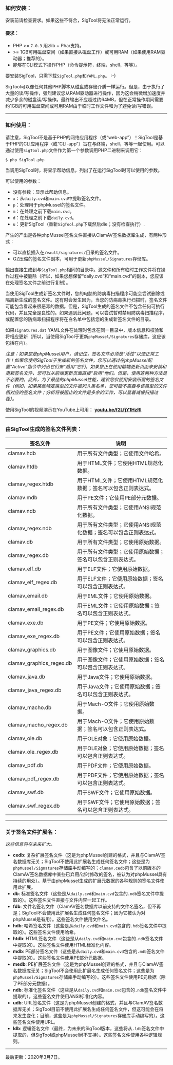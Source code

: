 ### 如何安装：

安装前请检查要求。​如果这些不符合，SigTool将无法正常运行。

#### 要求：
- PHP &gt;= `7.0.3` 用zlib + Phar支持。
- &gt;= 1GB可用磁盘空间（如果直接从磁盘工作）或可用RAM（如果使用RAM驱动器；推荐的）。
- 能够在CLI模式下操作PHP（命令提示符，终端，shell，等等）。

要安装SigTool，只需下载`SigTool.php`和`YAML.php`。 :-)

SigTool可以像任何其他PHP脚本从磁盘或存储介质一样运行。​但是，由于执行了大量的读/写操作，强烈建议您从RAM驱动器进行操作，因为这会稍微增加速度并减少多余的磁盘读/写操作。​最终输出不应超过约64MB，但在正常操作期间需要约1GB的可用磁盘空间或可用RAM由于临时工作文件和为了避免读/写错误。

---


### 如何使用：

请注意，SigTool不是基于PHP的网络应用程序（或“web-app”）！​SigTool是基于PHP的CLI应用程序（或“CLI-app”）旨在与终端，shell，等等一起使用。​可以通过使用`SigTool.php`文件作为第一个参数调用PHP二进制来调用它：

`$ php SigTool.php`

当调用SigTool时，将显示帮助信息，列出了在运行SigTool时可以使用的参数。

可以使用的参数：
- 没有参数：显示此帮助信息。
- `x`：从`daily.cvd`和`main.cvd`中提取签名文件。
- `p`：处理用于phpMussel的签名文件。
- `m`：在处理之前下载`main.cvd`。
- `d`：在处理之前下载`daily.cvd`。
- `u`：更新SigTool（重新`SigTool.php`下载然后die；没有检查执行）.

产生的产出是各种phpMussel签名文件直接从ClamAV签名数据库生成，有两种形式：
- 可以直接插入在`/vault/signatures/`目录的签名文件。
- GZ压缩的签名文件副本，可用于更新`phpMussel/Signatures`存储库。

输出直接生成到与`SigTool.php`相同的目录中。​源文件和所有临时工作文件将在操作过程中被删除（所以，如果您想保留“daily.cvd”和“main.cvd”的副本，您应该在处理签名文件之前进行复制）。

当使用SigTool生成新签名文件时，您的电脑的防病毒扫描程序可能会尝试删除或隔离新生成的签名文件。​这有时会发生因为，当您的防病毒执行扫描时，签名文件可能包含看起来很恶毒的数据。​但是，SigTool生成的签名文件不包含任何可执行代码，并且完全是良性的。​如果遇到此问题，可以尝试暂时禁用防病毒扫描程序，或配置您的防病毒扫描程序将在白名单中包括您的生成新签名文件的目录。

如果`signatures.dat` YAML文件在处理时包含在同一目录中，版本信息和校验和将相应更新（所以，当使用SigTool于更新`phpMussel/Signatures`存储库，这应该包括在内）。

*注意：如果您是phpMussel用户，请记住，签名文件必须是“活性”以便正常工作！​如果您使用SigTool于生成新的签名文件，您可以通过在phpMussel配置“Active”指令中列出它们来“启用”它们。​如果您正在使用前端更新页面来安装和更新签名文件，您可以从前端更新页面直接“启用”他们。​但是，使用这两种方法是不必要的。​此外，为了最佳的phpMussel性能，建议您仅使用安装所需的签名文件（例如，如果某些特定类型的文件被列入黑名单，您可能不需要与该类型的文件相对应的签名文件；​分析将被阻止的文件是多余的工作，可以显着减慢扫描过程）。*

使用SigTool的视频演示在YouTube上可用： __[youtu.be/f2LfjY1HzRI](https://youtu.be/f2LfjY1HzRI)__

---


### 由SigTool生成的签名文件列表：
签名文件 | 说明
---|---
clamav.hdb | 用于所有文件类型；它使用文件哈希。
clamav.htdb | 用于HTML文件；它使用HTML规范化数据。
clamav_regex.htdb | 用于HTML文件；它使用HTML规范化数据；签名可以包含正则表达式。
clamav.mdb | 用于PE文件；它使用PE部分元数据。
clamav.ndb | 用于所有文件类型；它使用ANSI规范化数据。
clamav_regex.ndb | 用于所有文件类型；它使用ANSI规范化数据；签名可以包含正则表达式。
clamav.db | 用于所有文件类型；它使用原始数据。
clamav_regex.db | 用于所有文件类型；它使用原始数据；签名可以包含正则表达式。
clamav_elf.db | 用于ELF文件；它使用原始数据。
clamav_elf_regex.db | 用于ELF文件；它使用原始数据；签名可以包含正则表达式。
clamav_email.db | 用于EML文件；它使用原始数据。
clamav_email_regex.db | 用于EML文件；它使用原始数据；签名可以包含正则表达式。
clamav_exe.db | 用于PE文件；它使用原始数据。
clamav_exe_regex.db | 用于PE文件；它使用原始数据；签名可以包含正则表达式。
clamav_graphics.db | 用于图像文件；它使用原始数据。
clamav_graphics_regex.db | 用于图像文件；它使用原始数据；签名可以包含正则表达式。
clamav_java.db | 用于Java文件；它使用原始数据。
clamav_java_regex.db | 用于Java文件；它使用原始数据；签名可以包含正则表达式。
clamav_macho.db | 用于Mach-O文件；它使用原始数据。
clamav_macho_regex.db | 用于Mach-O文件；它使用原始数据；签名可以包含正则表达式。
clamav_ole.db | 用于OLE对象；它使用原始数据。
clamav_ole_regex.db | 用于OLE对象；它使用原始数据；签名可以包含正则表达式。
clamav_pdf.db | 用于PDF文件；它使用原始数据。
clamav_pdf_regex.db | 用于PDF文件；它使用原始数据；签名可以包含正则表达式。
clamav_swf.db | 用于SWF文件；它使用原始数据。
clamav_swf_regex.db | 用于SWF文件；它使用原始数据；签名可以包含正则表达式。

---


### 关于签名文件扩展名：
*这些信息将在未来扩大。*

- __cedb__: 复杂扩展签名文件（这是为phpMussel创建的格式，并且与ClamAV签名数据库无关；​SigTool不使用此扩展名生成任何签名文件；​这些是为`phpMussel/Signatures`存储库手动编写的；​`clamav.cedb`包含了以前版本的ClamAV签名数据库中某些已弃用/过时修改的签名，​被认为对phpMussel具有持续的用处）。​基于由phpMussel生成的扩展元数据的各种规则的签名文件使用此扩展。
- __db__: 标准签名文件（这些是从`daily.cvd`和`main.cvd`包含的`.ndb`签名文件中提取的）。​这些签名文件直接与文件内容一起工作。
- __fdb__: 文件名签名文件（ClamAV签名数据库以前支持的文件名签名，但不再是；​SigTool不会使用此扩展名生成任何签名文件；​因为它被认为对phpMussel是有用）。​这些签名文件使用文件名。
- __hdb__: 哈希签名文件（这些是从`daily.cvd`和`main.cvd`包含的`.hdb`签名文件中提取的）。​这些签名文件使用哈希。
- __htdb__: HTML签名文件（这些是从`daily.cvd`和`main.cvd`包含的`.ndb`签名文件中提取的）。​这些签名文件使用HTML标准化内容。
- __mdb__: PE部分签名文件（这些是从`daily.cvd`和`main.cvd`包含的`.mdb`签名文件中提取的）。​这些签名文件使用PE部分元数据。
- __medb__: PE扩展签名文件（这是为phpMussel创建的格式，并且与ClamAV签名数据库无关；​SigTool不会使用此扩展名生成任何签名文件；​这些是为`phpMussel/Signatures`存储库手动编写的）。​这些签名文件使用PE元数据（除了PE部分元数据）。
- __ndb__: 标准化签名文件（这些是从`daily.cvd`和`main.cvd`包含的`.ndb`签名文件中提取的）。​这些签名文件使用ANSI标准化内容。
- __udb__: URL签名文件（这是为phpMussel创建的格式，并且与ClamAV签名数据库无关；​SigTool目前不使用此扩展名生成任何签名文件，但这可能会在将来发生变化；目前，这些是为`phpMussel/Signatures`存储库手动编写的）。​这些签名文件使用URL。
- __ldb__: 逻辑签名文件（最终，为未来的SigTool版本，这些将从`.ldb`签名文件中提取的，但SigTool或phpMussel尚不支持）。​这些签名文件使用各种逻辑规则。


---


最后更新：2020年3月7日。
